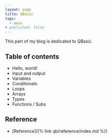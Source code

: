 ```yaml
---
layout: page
title: QBasic
tags:
  - menu
# published: false  
---
```


This part of my blog is dedicated to QBasic.


## Table of contents

- Hello, world!
- Input and output
- Variables
- Conditionals
- Loops
- Arrays
- Types
- Functions / Subs

## Reference

- [Reference]({% link qb/reference/index.md %})
